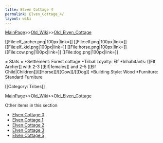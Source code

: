 ```yaml
---
title: Elven Cottage 4
permalink: Elven_Cottage_4/
layout: wiki
---
```


[MainPage](/keeperrl_wiki/ "wikilink")>>[Old_Wiki](/keeperrl_wiki/Old_Wiki "wikilink")>>[Old_Elven_Cottage](/keeperrl_wiki/Old_Elven_Cottage "wikilink")

[[File:elf_archer.png|100px|link=]]
[[File:elf.png|100px|link=]]
[[File:elf_kid.png|100px|link=]]
[[File:horse.png|100px|link=]]
[[File:cow.png|100px|link=]]
[[File:dog.png|100px|link=]]

= Stats =
*Settlement: Forest cottage 
*Tribal Loyalty: Elf 
*Inhabitants: [[Elf Archer]] with 2-3 [[Elf|females]] and 2-5 [[Elf Child|Children]]/[[Horse]]/[[Cow]]/[[Dog]]
*Building Style: Wood
*Furniture: Standard Furniture
  
[[Category: Tribes]]

[MainPage](/keeperrl_wiki/ "wikilink")>>[Old_Wiki](/keeperrl_wiki/Old_Wiki "wikilink")>>[Old_Elven_Cottage](/keeperrl_wiki/Old_Elven_Cottage "wikilink")

Other items in this section
-    [Elven Cottage 0](/keeperrl_wiki/Elven_Cottage_0 "wikilink")
-    [Elven Cottage 1](/keeperrl_wiki/Elven_Cottage_1 "wikilink")
-    [Elven Cottage 2](/keeperrl_wiki/Elven_Cottage_2 "wikilink")
-    [Elven Cottage 3](/keeperrl_wiki/Elven_Cottage_3 "wikilink")
-    [Elven Cottage 5](/keeperrl_wiki/Elven_Cottage_5 "wikilink")
